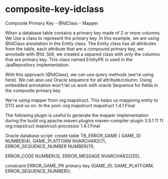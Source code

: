 # composite-key-idclass

Composite Primary Key - @IdClass - Mapper

When a database table contains a primary key made of 2 or more columns. We Use a class to represent the primary key.
In this example, we are using @IdClass annotation in the Entity class. The Entity class has all attributes from the table, each attribute that are a compound primary key, we annotade with @Id. Still, we created a separed class with only the columns that are primary key. This class named EntityPK is used in the JpaRepository implementation.

With this approach (@IdClass), we can use query methods (we're using here).
We can also use Oracle sequence for all attribute/column. Using embedded annotation won't let us work with oracle Sequence for fields in the composite primary key.

We're using mapper from org.mapstruct.
This helps us mappinng entity to DTO and so on.
In the pom:
    <dependency>
			<groupId>org.mapstruct</groupId>
			<artifactId>mapstruct</artifactId>
			<version>1.4.1.Final</version>
		</dependency>

The following plugin is useful to generate the mapper implementation during the build
    <plugin>
				<groupId>org.apache.maven.plugins</groupId>
				<artifactId>maven-compiler-plugin</artifactId>
				<version>3.5.1</version>
				<configuration>
					<source>11</source>
					<target>11</target>
					<annotationProcessorPaths>
						<path>
							<groupId>org.mapstruct</groupId>
							<artifactId>mapstruct-processor</artifactId>
							<version>1.4.1.Final</version>
						</path>
					</annotationProcessorPaths>
				</configuration>
			</plugin>

Oracle database script:
create table TB_ERROR_GAME (
GAME_ID NUMBER(4),
GAME_PLATFORM NVARCHAR2(7),
ERROR_SEQUENCE_NUMBER NUMBER(11),

ERROR_CODE NUMBER(3),
ERROR_MESSAGE NVARCHAR2(255),

constraint ERROR_GAME_PK primary key (GAME_ID, GAME_PLATFORM, ERROR_SEQUENCE_NUMBER));
      
  
